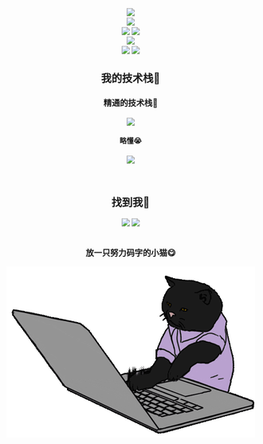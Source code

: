 <div align="center">
    <img src="https://capsule-render.vercel.app/api?type=waving&height=300&color=gradient&text=HI%20Welcome&desc=I%20am%20Jims%20Lee&de">
</div>

<div align="center">
    <img width="800" src="https://readme-typing-svg.demolab.com?font=Fira+Code&pause=1000&color=F9AEAC&center=true&vCenter=true&width=600&lines=Welcome+to+my+GitHub+profile+page!;%E6%AC%A2%E8%BF%8E%E6%9D%A5%E5%88%B0%E6%88%91+GitHub+%E4%B8%BB%E9%A1%B5%EF%BC%81">
</div>

<div align="center">
    <img width="400" src="https://github-readme-stats.vercel.app/api?username=Jims-Lee&locale=cn&line_height=33&show_icons=true&hide_border=true&theme=transparent&text_color=F9AEAC&title_color=F9AEAC&icon_color=F9AEAC&hide=prs,contribs&rank_icon=default"/>
    <img width="400" src="https://github-readme-streak-stats-xiaokang2022.vercel.app/?user=Jims-Lee&theme=transparent&hide_border=true&stroke=F9AEAC&ring=F9AEAC&fire=F9AEAC&currStreakNum=F9AEAC&currStreakLabel=F9AEAC&sideNums=F9AEAC&sideLabels=F9AEAC"/>
</div>

<div align="center">
    <img width="800" src="https://github-readme-activity-graph.vercel.app/graph?username=Jims-Lee&theme=github-compact&hide_border=true&area=true&bg_color=00000000&color=F9AEAC&line=F9AEAC&point=F9AEAC&title_color=F9AEAC&area_color=F9AEAC&locale=zh" />
</div>

<div align="center">
    <img width="530" src="https://github-readme-stats.vercel.app/api/wakatime?username=JimsLee&theme=transparent&hide_border=true&text_color=F9AEAC&title_color=F9AEAC&icon_color=F9AEAC&bg_color=00000000&layout=compact" />
    <img width="270" src="https://github-readme-stats.vercel.app/api/top-langs/?username=Jims-Lee&theme=transparent&hide_border=true&layout=donut-vertical&langs_count=6&text_color=F9AEAC&title_color=F9AEAC&icon_color=F9AEAC&bg_color=00000000" />
</div>

<div align="center">
    <h2>我的技术栈🫡</h2>
    <h3>精通的技术栈🥲</h3>
    <p align="center">
        <img align="center" src="https://skillicons.dev/icons?i=aws,azure,gcp,linux,git,kubernetes,docker,c,vim" />
    </p>
    <h4>略懂😭</h4>
    <p align="center">
        <img align="center" src="https://skillicons.dev/icons?i=ansible,go,jenkins,kafka,mysql," />
    </p>
</div>

<br />

<div align="center">
    <h2>找到我🌹</h2>
    <a href="https://space.bilibili.com/495882959" target="_blank"><img  align=center src="https://space.bilibili.com/147095828"/></a>
    <a href="mailto:qn2097271942@outlook.com" target="_blank"><img  align=center src="https://img.shields.io/badge/邮箱-jims@prd.ac.cn-%231890ff?style=flat"/></a>
</div>

<br />

<div align="center">
    <h3>放一只努力码字的小猫😋</h3>
    <img src="https://raw.githubusercontent.com/heartyang520/HeartYang.github.io/main/share/hacker_a.gif">
</div>
